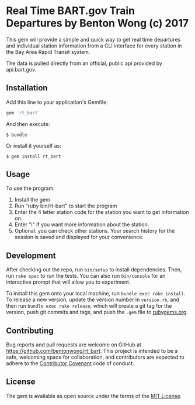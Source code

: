 # Real Time BART.gov Train Departures by Benton Wong (c) 2017

This gem will provide a simple and quick way to get real time departures and individual station information from a CLI interface for every station in the Bay Area Rapid Transit system.

The data is pulled directly from an official, public api provided by api.bart.gov.

## Installation

Add this line to your application's Gemfile:

```ruby
gem 'rt_bart'
```

And then execute:

    $ bundle

Or install it yourself as:

    $ gem install rt_bart

## Usage

To use the program:

1. Install the gem
2. Run "ruby bin/rt-bart" to start the program
3. Enter the 4 letter station code for the station you want to get information on.
4. Enter "i" if you want more information about the station.
5. Optional: you can check other stations.  Your search history for the session is saved and displayed for your convenience.

## Development

After checking out the repo, run `bin/setup` to install dependencies. Then, run `rake spec` to run the tests. You can also run `bin/console` for an interactive prompt that will allow you to experiment.

To install this gem onto your local machine, run `bundle exec rake install`. To release a new version, update the version number in `version.rb`, and then run `bundle exec rake release`, which will create a git tag for the version, push git commits and tags, and push the `.gem` file to [rubygems.org](https://rubygems.org).

## Contributing

Bug reports and pull requests are welcome on GitHub at https://github.com/bentonwong/rt_bart. This project is intended to be a safe, welcoming space for collaboration, and contributors are expected to adhere to the [Contributor Covenant](http://contributor-covenant.org) code of conduct.


## License

The gem is available as open source under the terms of the [MIT License](http://opensource.org/licenses/MIT).
